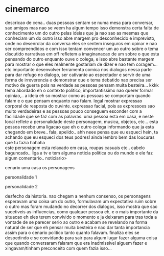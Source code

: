 # cinemarco

descricao de cena.. duas pessoas sentam se numa mesa para conversar, sao amigos mas nao se veem ha algum tempo
isso demonstra certa falta de conhecimento um do outro pelas ideias que ja nao sao as mesmas que conheciam um do outro
isso abre margem pro desconhecido e imprevisto, onde no desenrolar da conversa eles se sentem inseguros em opinar e nao ser 
compreendidos e com isso tentam convencer um ao outro sobre o tema discutido
narrativas em off refletem a imaginanacao de um sobre o que esta pensando do outro enquanto ouve o colega, e isso abre bastante margem para mostrar o que eles realmente gostariam de dizer e nao tem coragem... etc
importante desenvolver ferramenta comica nos dialogos nessa parte para dar refugo no dialogo, ser cativante ao espectador e servir de uma forma de irreverencia e demonstrar que o tema debatido nao precisa ser motivo de guerra pois na verdade as pessoas pensam muita besteira... kkkk
tema abordado eh o contexto politico, importantissimo nao querer formar opiniao,.. a ideia eh so mostrar como as pessoas se comportam quando falam e o que pensam enquanto nao falam.
legal mostrar expressao corporal de resposta do ouvinte. expressao facial, pois as expressoes sao muito verdadeiras e as pessoas pouco conseguem esconder com a facilidade que se faz com as palavras.
uma pessoa esta em casa, e neste local reflete a personalidade deste personagem, musica, objetos, etc... esta pessoa recebe uma ligacao que eh o outro colega informando que ja esta chegando em breve..
fala, apelido.. ahh neee pensa que eu esqueci hein, ta achando que eu esqueci dos teus podres! ainda lembro bem das loucuras que tu fazia 
hahaha   
este personagem esta relaxado em casa, roupas casuais etc.. cabelo baguncado.. liga a tv e tem alguma noticia politica ou do mundo e ele faz algum comentario..
noticiario> 


cenario uma casa os personagens 


personalidade 1



personalidade 2





desfecho da historia. nao chegam a nenhum consenso, os personagens esperavam uma coisa um do outro, formulavam um expectativa ruim sobre o outro mas foram mudando no decorrer dos dialogos, isso mostra que sao sucetiveis as influencias, como qualquer pessoa eh, e o mais importante da situacao eh eles terem convivido o momento e ja deixaram para tras toda a vontade de se parecer serio ao outro e acabam se revelando na forma natural de ser que eh pensar muita besteira e nao dar tanta importancia assim para o cenario politico tanto quanto falavam. finaliza eles se despedindo e se convidando para sair para algum lugar fazer alguma coisa que quando conversaram falaram que era inadmissivel alguem fazer e xingavam/tinham preconceito com quem fazia isso...
